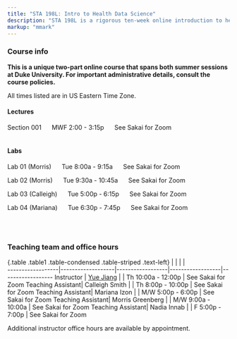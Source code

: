 ```yaml
---
title: "STA 198L: Intro to Health Data Science"
description: "STA 198L is a rigorous ten-week online introduction to health data science motivated by current applications in biomedicine, epidemiology, and public health policy. Students will use RStudio and GitHub to conduct and share reproducible data exploration, visualization, and analysis. Learning objects include understanding statistical methods and their suitability in various contexts, interpreting and translating results to interdisciplinary researchers, and critically evaluating data-based claims, decisions, and policies."
markup: "mmark"
---
```


### Course info

**This is a unique two-part online course that spans both summer sessions at Duke University. For important administrative details, consult the course policies.**

All times listed are in US Eastern Time Zone.

#### Lectures

Section 001 &nbsp;&nbsp; <font color="#00539B"><i class="fas fa-calendar"></i></font> &nbsp; MWF 2:00 - 3:15p &nbsp;&nbsp; <font color="#00539B"><i class="fas fa-university"></i></font> &nbsp; See Sakai for Zoom
<br>
<br>

#### Labs

Lab 01 (Morris) &nbsp;&nbsp; <font color="#00539B"><i class="fas fa-calendar"></i></font> &nbsp; Tue 8:00a - 9:15a &nbsp;&nbsp;  <font color="#00539B"><i class="fas fa-university"></i></font> &nbsp; See Sakai for Zoom 

Lab 02 (Morris) &nbsp;&nbsp; <font color="#00539B"><i class="fas fa-calendar"></i></font> &nbsp; Tue 9:30a - 10:45a &nbsp;&nbsp;  <font color="#00539B"><i class="fas fa-university"></i></font> &nbsp; See Sakai for Zoom 

Lab 03 (Calleigh) &nbsp;&nbsp; <font color="#00539B"><i class="fas fa-calendar"></i></font> &nbsp; Tue 5:00p - 6:15p &nbsp;&nbsp;  <font color="#00539B"><i class="fas fa-university"></i></font> &nbsp; See Sakai for Zoom 

Lab 04 (Mariana) &nbsp;&nbsp; <font color="#00539B"><i class="fas fa-calendar"></i></font> &nbsp; Tue 6:30p - 7:45p &nbsp;&nbsp;  <font color="#00539B"><i class="fas fa-university"></i></font> &nbsp; See Sakai for Zoom 

<br>
<br>

### Teaching team and office hours 

{.table .table1 .table-condensed .table-striped .text-left}
<span></span>     | <span></span>     | <span></span>    | <span></span>    |  <span></span>      
------------------|-------------------|------------------|------------------|------------------ 
Instructor        | [Yue Jiang](http://www.yue-jiang.com) | <a href="mailto:yue.jiang@duke.edu" title="email"><i class="fa fa-envelope"></i></a>  | Th 10:00a - 12:00p | See Sakai for Zoom
Teaching Assistant| Calleigh Smith | <a href="mailto:calleigh.smith@duke.edu" title="email"><i class="fa fa-envelope"></i></a>  | Th 8:00p - 10:00p | See Sakai for Zoom
Teaching Assistant| Mariana Izon | <a href="mailto:mariana.izon@duke.edu" title="email"><i class="fa fa-envelope"></i></a>  | M/W 5:00p - 6:00p | See Sakai for Zoom
Teaching Assistant| Morris Greenberg | <a href="mailto:morris.greenberg@duke.edu" title="email"><i class="fa fa-envelope"></i></a>  | M/W 9:00a - 10:00a | See Sakai for Zoom
Teaching Assistant| Nadia Innab | <a href="mailto:nadia.innab@duke.edu" title="email"><i class="fa fa-envelope"></i></a>  | F 5:00p - 7:00p | See Sakai for Zoom

Additional instructor office hours are available by appointment.

